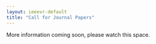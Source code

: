```yaml
---
layout: ieeevr-default
title: "Call for Journal Papers"
---
```



<div>
    <p>
        More information coming soon, please watch this space.
    </p>
</div>
<!-- 
<div>
<h1 id="cfp-journal"> Call for Journal Papers </h1>
<p>
    <strong style="color: black">IEEE VR 2024: the 31<sup>st</sup> IEEE Conference on Virtual Reality and 3D User Interfaces</strong>
    <br /> 
    12-16 March, 2024, Virtual
    <br />
    <a href="http://ieeevr.org/2022/">http://ieeevr.org/2022/</a>
</p>
    
<h2 id="important-dates"> Important Dates </h2>
<ul>
    <li><b>September 1, 2021</b>:   Abstracts due <b>(REQUIRED)</b></li>
    <li><b>September 6, 2021</b>:   Submissions due</li>
    <li><b>October 29, 2021</b>:    Notification of first review cycle results</li>
    <li><b>December 3, 2021</b>:    Revised paper submissions due to second review cycle</li>
    <li><b>January 7, 2022</b>:     Final notifications</li>
    <li><b>January 22, 2022</b>:    Camera-ready material due from authors of accepted papers</li>
</ul>

<h2 id="links"> Links </h2>
<ul>
    <li>Both abstracts and complete papers must be submitted electronically through PCS: <a href="https://new.precisionconference.com/~vr">https://new.precisionconference.com/~vr</a></li>
    <li>All VR Journal Papers submissions must be formatted using the IEEE Computer Society TVCG journal format described at <a href="https://tc.computer.org/vgtc/publications/journal/">https://tc.computer.org/vgtc/publications/journal/</a></li>
</ul>

<h2 id="overview">Overview</h2>
<p>
    IEEE VR 2024 seeks original, high-quality papers in all areas related to virtual reality (VR), including augmented reality (AR), mixed reality (MR), and 3D user interfaces (3DUIs).
</p>
<p>
    Inquiries contact: journalpapers2022 [at] ieeevr.org
</p>

<h2 id="submission-guidelines">Submission Guidelines</h2>
<p style="text-align: left ! important;">
    Paper abstracts and complete papers must be submitted electronically through PCS: <a href="https://new.precisionconference.com/~vr">https://new.precisionconference.com/~vr</a>
</p>
<p>
    Each research paper should provide a validated contribution covering one or more of the following categories: methodological, technology, applications, and systems. 
</p>
<p>
    <ul>
        <li><b>Methodological papers</b> should describe advances in theories and methods of AR/VR/MR and 3DUI, such as ethical issues, theories on presence, or human factors.</li>

        <li><b>Technology papers</b> should describe advancements in algorithms or devices critical to AR/VR/MR and 3DUI development such as input, display, user interaction, or tracking.</li>

        <li><b>Application papers</b> provide an important insight to the community by explaining how the authors built upon existing ideas and applied them to solve an interesting problem in a novel way. 
        Each paper should include an evaluation of the success of the use of AR/VR/MR and/or 3DUI in the given application domain.</li>

        <li><b>System papers</b> should indicate how the developers integrated techniques and technologies to produce an effective system, and convey any lessons learned in the process.</li>
    </ul>
</p>

<p>
    Each paper should include an evaluation of its contributions, such as user studies, benchmarking and/or comparison with existing systems/techniques/methods. We appreciate that due to the 
    COVID-19 situation, in-person user studies may not be possible to perform in the necessary timescale for submission. We encourage authors to think about other ways to validate their 
    contribution, such as qualitative studies with fewer users, expert reviews, online studies, etc. We encourage potential authors to engage the ongoing community discussions around these 
    topics as they are common to many of us.
</p>
<p>
    <b>Further Details Regarding Submissions.</b> We welcome paper submissions not exceeding 9 pages, excluding references. References may not exceed two additional pages. Continuing our 
    cooperation with the IEEE Transactions on Visualization and Computer Graphics (TVCG), all accepted paper submissions will automatically be published in a special issue of IEEE TVCG. To 
    meet TVCG standards, papers recommended for inclusion to TVCG will undergo a two-stage review process (see SUBMISSION DEADLINES below). Authors of papers that are determined to be acceptable 
    to the journal subject to minor revisions during the first review cycle will be invited to submit a revised version for a second review cycle. Only papers that are accepted in this second 
    cycle will appear in the journal issue. Papers that fail to pass the second round of reviews may proceed through further revisions to appear in a future regular issue of TVCG.
</p>
<p>
    <b>Review Duties for Authors.</b> The increasing number of submissions for IEEE VR makes us all dependent on a large number of good reviewers who are willing to provide expert feedback 
    and engage with authors on their work. To expand the reviewing pool and promote quality reviews, one author will be required to register to review up to three papers through PCS at the 
    time of submission. Additionally, senior authors are encouraged to ask experienced junior authors to register in PCS to review papers, and then to mentor the junior author during the 
    review process.  
</p>
<p>
    <b>Ethics and Responsibility.</b> All submissions describing research experiments with human participants must follow the appropriate ethical guidelines required by your institution, 
    and authors are required to secure and report their approval by the relevant ethics committee. An approval by any ethical review board, if required by your affiliation, needs to be 
    indicated via the submission system.  
</p>
<p>
    <b>Conference Presentation.</b> All accepted papers must be orally presented at the conference. We are actively monitoring the COVID-19 situation to determine if the in-person IEEE VR 
    experiences will be safe as well as feasible due to international travel rules. We expect that travel restrictions will enable all authors to join us at the conference. In the case that 
    the sanitary situation does not allow it, we will support authors to present their work remotely. There is also the possibility for authors of relevant previously published TVCG papers 
    (accepted within the last year) to present their work at IEEE VR 2024. Interested authors should contact the program chairs for more details.
</p>
<p>
    <b>Abstract Submission.</b> Note that a paper abstract must be uploaded five days prior to the actual paper submission deadline. This facilitates the process of assigning reviewers, as the review process operates on a very tight schedule.
</p>


<h2 id="topics"> Topics </h2>
<p>
IEEE VR 2024 seeks contributions in VR/AR/MR and 3DUI including, but not limited to, the following topics:
    <ul>
        <li>3D and volumetric display and projection technology</li>
        <li>3D authoring</li>
        <li>3D user interaction</li>
        <li>3DUI metaphors</li>
        <li>Accessibility of immersive interfaces</li>
        <li>Audio interfaces and rendering</li>
        <li>Collaborative interactions</li>
        <li>Computer graphics techniques</li>
        <li>Crowd simulation</li>
        <li>Diversity and gender issues </li>
        <li>Embodied agents, virtual humans and (self-)avatars</li>
        <li>Ethical issues</li>
        <li>Evaluation methods </li>
        <li>Haptic interfaces and rendering</li>
        <li>Human factors and ergonomics</li>
        <li>Immersive / 360° video</li>
        <li>Immersive analytics and visualization</li>
        <li>Immersive games</li>
        <li>Input devices</li>
        <li>Locomotion and navigation</li>
        <li>Mediated and diminished reality</li>
        <li>Mobile, desktop or hybrid 3DUIs</li>
        <li>Modeling and simulation</li>
        <li>Multi-user and distributed systems</li>
        <li>Multimodal capturing and reconstruction</li>
        <li>Multimodal/cross-modal interaction and perception</li>
        <li>Multisensory interfaces and rendering</li>
        <li>Perception and cognition</li>
        <li>Presence, body ownership, and agency</li>
        <li>Scene description and management issues</li>
        <li>Software architectures, toolkits, and engineering</li>
        <li>Teleoperation and telepresence</li>
        <li>Therapy and rehabilitation</li>
        <li>Touch, tangible and gesture interfaces</li>
        <li>Tracking and sensing</li>
        <li>User experience and usability</li>
    </ul>
</p>

<h2 id="aditional-submission-guidelines"> Additional Submission Guidelines </h2>
<p>
    All paper submissions must be in English.
</p>
<p>
    Paper submissions must not have been previously published. A manuscript is considered to have been previously published if it has appeared in a 
    peer-reviewed journal, magazine, book, or meeting proceedings that is reliably and permanently available afterward in print or electronic form to 
    non-attendees, regardless of the language of that publication. A paper identical or substantially similar in content (in its entirety or in part) 
    to one submitted to VR should not be simultaneously under consideration for another conference or journal during any part of the VR review process, 
    from the submission deadline until notifications of decisions are emailed to authors.
</p>
<p>
    In some situations, a submission may build upon prior work. In order to fully explain the relationship between the submitted paper and prior work, 
    authors may upload additional papers as well as a non-anonymous letter of explanation that highlights the significant changes or advances; 
    these materials will only be seen by the primary reviewer. Specifically, this treatment is applied to the following cases:
    <ul>
        <li>non peer-reviewed works that are publicly available (on arXiv, as a technical report, etc.)</li>
        <li>non-archival publications presented in past IEEE VR conferences (posters, demos, etc.)</li>
    </ul>
</p>
<p>
    Submissions will be checked for plagiarism using IEEE Crosscheck. Detection of significant plagiarism will lead to rejection. 
    For more information about definitions of plagiarism and IEEE policies in this area, please see the 
    <a href="https://www.ieee.org/publications/rights/plagiarism/plagiarism.html">Introduction to the Guidelines for Handling Plagiarism Complaints</a>
    and the <a href="http://www.ieee.org/documents/opsmanual.pdf">IEEE Publication Services and Products Board Operations Manual</a>.
</p>
<p>
    <b>IEEE VR uses a DOUBLE-BLIND review process.</b> This means that both the authors and the reviewers must remain anonymous to each other. 
    Submissions (<b>including citations and optional videos</b>) must not contain information that identifies the authors, their institutions, funding 
    sources, or their places of work. Relevant previous work by the authors must be cited in the third person to preserve anonymity (exceptions were described above). Authors 
    should work diligently to ensure that their submissions do not expose their identities either intentionally or through carelessness.
    Authors that have questions/issues around the double-blind submission policy should contact the program chairs.
</p>
<p>
    <div class="notice--info" style="background-color: #F5725E !important; color: #363636 !important;">
        <b class="notice--text" style="color: #363636 !important; background-color: $theme-yellow !important;">Failure to make reasonable attempts to adhere to the double-blind policy will result in desk rejection.</b>
    </div>
</p>
<p>
    <b>Videos.</b> Authors are encouraged to submit videos to aid the program committee in reviewing their submissions. Videos must be submitted 
    according to the instructions on the submission website. Videos submitted with papers will automatically be considered for possible 
    inclusion in the video proceedings (video submissions may also be made independently, as described in the separate Call for Videos). 
    When submitted as supporting material, videos must be free of any identifying information prior to reviewing as per the double-blind 
    submission policy. If accepted for the video proceedings, a revised version of the materials will be requested.
</p>

<h2 id="submission-deadlines">Submission Deadlines</h2>
<p>
    Each deadline is 23:59:59 AoE (Anywhere on Earth) == GMT/UTC-12:00 on the stated day, no matter where the submitter is located. A convenient tool to see when 
    AoE is for your local time is setting your location at 1 and Baker Island (which uses AoE) for: <a href="https://www.timeanddate.com/worldclock/meeting.html">https://www.timeanddate.com/worldclock/meeting.html</a>
</p>
<p> 
    <div class="notice--info" style="background-color: #F5725E !important; color: $theme-text !important;">
        <b class="notice--text" style="background-color: #F5725E !important; color: $theme-text !important;">The submission deadlines will be strictly enforced. Requests for extensions will not be honored.</b>
    </div>
</p>
    <ul>
    <li><b>September 1, 2021</b>: Abstracts due <b>(REQUIRED)</b></li>
    <li><b>September 6, 2021</b>: Submissions due</li>
    <li><b>October 29, 2021</b>: Notification of first review cycle results</li>
    <li><b>December 3, 2021</b>: Revised paper submissions due to second review cycle</li>
    <li><b>January 7, 2022</b>: Final notifications</li>
    <li><b>January 22, 2022</b>: Camera-ready material due from authors of accepted papers</li>
</ul>

<p style="text-align:left !important;">
    Paper abstracts and complete papers must be submitted electronically through PCS: 
    <a href="https://new.precisionconference.com/~vr">https://new.precisionconference.com/~vr</a>
</p>
<p>
    All VR Journal Papers submissions must be formatted using the IEEE Computer Society TVCG journal format described at
    <a href="https://tc.computer.org/vgtc/publications/journal/">https://tc.computer.org/vgtc/publications/journal/</a>
</p>


<h2 id="contacts"> Contacts </h2>
<p>
    Journal Papers Chairs:
    <ul>   
        <li>Luciana Nedel (lead chair), <i>Federal University of Rio Grande do Sul - UFRGS, Brazil</i></li>
        <li>Jeanine Stefanucci (TVCG liason), <i>University of Utah, USA</i></li>
        <li>Ferran Argelaguet, <i>Inria Rennes, France</i></li>
        <li>Daisuke Iwai, <i>Osaka University, Japan</i></li>
        <li>Lili Wang, <i>Beihang University, China</i></li>
    </ul>
    journalpapers2022 [at] ieeevr.org
</p>


</div> -->